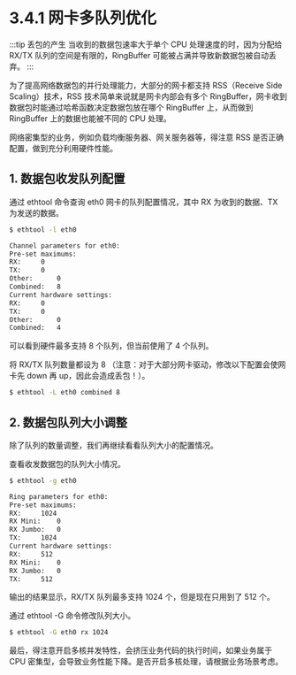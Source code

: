 # 3.4.1 网卡多队列优化

:::tip 丢包的产生
当收到的数据包速率大于单个 CPU 处理速度的时，因为分配给 RX/TX 队列的空间是有限的，RingBuffer 可能被占满并导致新数据包被自动丢弃。
:::

为了提高网络数据包的并行处理能力，大部分的网卡都支持 RSS（Receive Side Scaling）技术，RSS 技术简单来说就是网卡内部会有多个 RingBuffer，网卡收到数据包时能通过哈希函数决定数据包放在哪个 RingBuffer 上，从而做到 RingBuffer 上的数据也能被不同的 CPU 处理。

网络密集型的业务，例如负载均衡服务器、网关服务器等，得注意 RSS 是否正确配置，做到充分利用硬件性能。


## 1. 数据包收发队列配置

通过 ethtool 命令查询 eth0 网卡的队列配置情况，其中 RX 为收到的数据、TX 为发送的数据。

```bash
$ ethtool -l eth0

Channel parameters for eth0:
Pre-set maximums:
RX:		0
TX:		0
Other:		0
Combined:	8
Current hardware settings:
RX:		0
TX:		0
Other:		0
Combined:	4
```
可以看到硬件最多支持 8 个队列，但当前使用了 4 个队列。

将 RX/TX 队列数量都设为 8 （注意：对于大部分网卡驱动，修改以下配置会使网卡先 down 再 up，因此会造成丢包！）。

```bash
$ ethtool -L eth0 combined 8
```

## 2. 数据包队列大小调整

除了队列的数量调整，我们再继续看看队列大小的配置情况。

查看收发数据包的队列大小情况。

```bash
$ ethtool -g eth0

Ring parameters for eth0:
Pre-set maximums:
RX:		1024
RX Mini:	0
RX Jumbo:	0
TX:		1024
Current hardware settings:
RX:		512
RX Mini:	0
RX Jumbo:	0
TX:		512
```
输出的结果显示，RX/TX 队列最多支持 1024 个，但是现在只用到了 512 个。

通过 ethtool -G 命令修改队列大小。

```bash
$ ethtool -G eth0 rx 1024
```

最后，得注意开启多核并发特性，会挤压业务代码的执行时间，如果业务属于 CPU 密集型，会导致业务性能下降。是否开启多核处理，请根据业务场景考虑。
